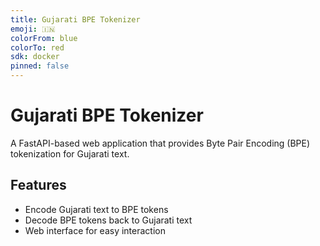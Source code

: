 ```yaml
---
title: Gujarati BPE Tokenizer
emoji: 🇮🇳
colorFrom: blue
colorTo: red
sdk: docker
pinned: false
---
```


# Gujarati BPE Tokenizer

A FastAPI-based web application that provides Byte Pair Encoding (BPE) tokenization for Gujarati text.

## Features
- Encode Gujarati text to BPE tokens
- Decode BPE tokens back to Gujarati text
- Web interface for easy interaction